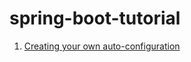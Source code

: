 # spring-boot-tutorial

1. [Creating your own auto-configuration](https://docs.spring.io/spring-boot/docs/current/reference/html/boot-features-developing-auto-configuration.html)


